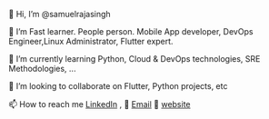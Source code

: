  👋 Hi, I’m @samuelrajasingh
 
 👀 I’m Fast learner. People person. Mobile App developer, DevOps Engineer,Linux Administrator, Flutter expert.
 
 🌱 I’m currently learning Python, Cloud & DevOps technologies, SRE Methodologies, ...
 
 💞️ I’m looking to collaborate on Flutter, Python projects, etc
 
 📫 How to reach me  [LinkedIn](https://www.linkedin.com/in/raja-singh-samuel-a2aaa1159/) , 📧 [Email](rssambbb0123@gmail.com) 🔗 [website](https://samuelrajasingh.github.io/)

<!---
samuelrajasingh/samuelrajasingh is a ✨ special ✨ repository because its `README.md` (this file) appears on your GitHub profile.
You can click the Preview link to take a look at your changes.
--->
